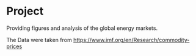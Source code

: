 # Project

Providing figures and analysis of the global energy markets.

The Data were taken from https://www.imf.org/en/Research/commodity-prices
